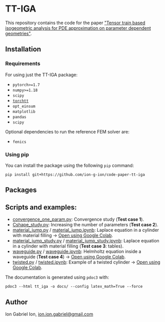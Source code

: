 # TT-IGA

This repository contains the code for the paper ["Tensor train based isogeometric analysis for PDE approximation on parameter dependent geometries"](https://arxiv.org/pdf/2204.02843.pdf).

## Installation

### Requirements

For using just the TT-IGA package:

 * `pytorch>=1.7`
 * `numpy>=1.18`
 * `scipy`
 * [`torchtt`](https://github.com/ion-g-ion/torchtt)
 * `opt_einsum`
 * `matplotlib`
 * `pandas`
 * `scipy`

Optional dependencies to run the reference FEM solver are:
 * `fenics`
 
### Using pip

You can install the package using the following `pip` command:

```
pip install git+https://github.com/ion-g-ion/code-paper-tt-iga
```

## Packages

## Scripts and examples:


* [convergence_one_param.py](./examples/convergence_one_param.py): Convergence study  (**Test case 1**).
* [Cshape_study.py](./examples/Cshape_sudy.py): Increasing the number of parameters  (**Test case 2**).
* [material_jump.py](./examples/material_jump.py) / [material_jump.ipynb](./examples/material_jump.ipynb): Laplace equation in a cylinder with material filling  -> [Open using Google Colab](https://colab.research.google.com/github/ion-g-ion/code-paper-tt-iga/blob/main/examples/material_jump.ipynb).
* [material_jump_study.py](./examples/material_jump_study.py) / [material_jump_study.ipynb](./examples/material_jump_study.ipynb): Laplace equation in a cylinder with material filling (**Test case 3**: tables).
* [waveguide.py](./examples/waveguide.py) / [waveguide.ipynb](./examples/waveguide.ipynb): Helmholtz equation inside a waveguide (**Test case 4**) -> [Open using Google Colab](https://colab.research.google.com/github/ion-g-ion/code-paper-tt-iga/blob/main/examples/waveguide.ipynb).
* [twisted.py](./examples/twisted.py) / [twisted.ipynb](./examples/twisted.ipynb): Example of a twisted cylinder -> [Open using Google Colab](https://colab.research.google.com/github/ion-g-ion/code-paper-tt-iga/blob/main/examples/twisted.ipynb).


 The documentation is generated using `pdoc3` with:

 ```
 pdoc3 --html tt_iga -o docs/ --config latex_math=True --force
 ```

## Author

Ion Gabriel Ion, ion.ion.gabriel@gmail.com